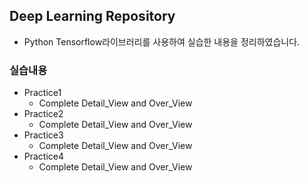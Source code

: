 ## Deep Learning Repository
* Python Tensorflow라이브러리를 사용하여 실습한 내용을 정리하였습니다.

### 실습내용
* Practice1
  * Complete Detail_View and Over_View
* Practice2
  * Complete Detail_View and Over_View
* Practice3
  * Complete Detail_View and Over_View
* Practice4
  * Complete Detail_View and Over_View
